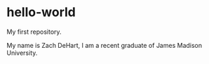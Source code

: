 # hello-world
My first repository.

My name is Zach DeHart, I am a recent graduate of James Madison University.
